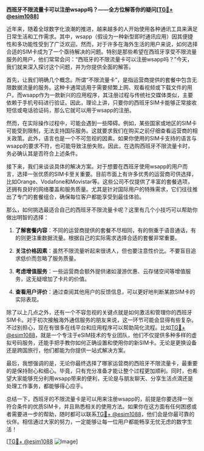 **西班牙不限流量卡可以注册wsapp吗？——全方位解答你的疑问[[TG💪+ @esim1088](https://t.me/s/esim1088)]**

近年来，随着全球数字化浪潮的推进，越来越多的人开始使用各种通讯工具来满足日常生活和工作需求。其中，wsapp（假设为一种新型即时通讯应用）因其便捷性和多功能性受到了广泛欢迎。然而，对于许多在海外生活的用户来说，如何选择合适的SIM卡成为了一个亟待解决的问题。特别是那些希望在西班牙享受不限流量服务的用户，他们常常会问：“西班牙的不限流量卡可以注册wsapp吗？”今天，我们就来深入探讨这个问题，并为你提供全面的解答。

首先，让我们明确几个概念。所谓“不限流量卡”，是指运营商提供的套餐中包含无限数据流量的服务。这种卡通常适用于需要频繁上网、观看视频或下载文件的用户。而wsapp作为一款新兴的应用程序，其注册过程与传统社交媒体类似，主要依赖于手机号码进行验证。因此，理论上讲，只要你的西班牙SIM卡能够正常接收短信或电话验证码，那么它就可以用于wsapp的注册。

然而，在实际操作过程中，可能会遇到一些障碍。例如，某些国家或地区的SIM卡可能受到限制，无法支持国际服务。这就要求我们在购买之前仔细查看运营商的相关政策。此外，语言也是一个不可忽视的因素。如果你使用的SIM卡支持的语言与wsapp的要求不符，也可能导致注册失败。因此，在选购西班牙不限流量卡时，务必确认其是否符合上述条件。

接下来，我们来谈谈具体的解决方案。对于想要在西班牙使用wsapp的用户而言，选择一张优质的SIM卡至关重要。目前市面上有许多优秀的运营商可供选择，比如Orange、Vodafone和Movistar等。这些公司不仅提供了丰富的套餐选项，还拥有良好的网络覆盖和服务质量。尤其是针对国际用户的特殊需求，它们往往推出了专门的套餐组合，确保每位客户都能享受到最佳体验。

那么，如何挑选最适合自己的西班牙不限流量卡呢？这里有几个小技巧可以帮助你做出明智的选择：

1. **了解套餐内容**：不同的运营商提供的套餐不尽相同，有的侧重于语音通话，有的则更注重数据流量。根据自己的实际需求选择合适的套餐非常重要。
   
2. **关注价格因素**：虽然不限流量听起来很诱人，但也要注意性价比。不要盲目追求低价而忽略了服务质量。
   
3. **考虑增值服务**：一些运营商会额外提供诸如漫游优惠、云存储空间等增值服务，这无疑增加了卡片的价值。
   
4. **查看用户评价**：通过查阅其他用户的反馈信息，可以更好地判断某款SIM卡的实际表现。

除了以上几点之外，还有一个不容忽视的关键点就是如何激活和管理你的西班牙SIM卡。对于初次接触海外通信服务的朋友来说，这一环节可能会显得有些复杂。不过别担心，现在有很多在线平台和应用程序可以帮助简化流程。比如[TG💪+ @esim1088](https://t.me/s/esim1088)，就是一个专注于eSIM技术的专业团队，他们不仅提供多种多样的虚拟号码服务，还能手把手教你如何正确设置和使用你的新SIM卡。无论是更换设备还是跨国旅行，他们都能为你提供一站式解决方案。

最后，我想强调的是，无论你最终选择了哪家运营商的西班牙不限流量卡，最重要的是保持耐心和细心。毕竟，只有充分准备才能让整个过程更加顺利。同时，也希望大家能够充分利用wsapp带来的便利，无论是与朋友聊天、分享生活点滴还是处理工作事务，都能够得心应手。

总结一下，西班牙的不限流量卡是可以用来注册wsapp的，前提是你要选择一张符合条件的优质SIM卡，并且熟悉相关的使用方法。如果你在这方面有任何困惑或者需要进一步的帮助，随时都可以联系[TG💪+ @esim1088](https://t.me/s/esim1088)，他们会是你最可靠的伙伴。相信通过大家的努力，一定能够让每一位用户都能畅享无忧无虑的数字生活！

[[TG💪+ @esim1088](https://t.me/s/esim1088) ![Image](https://i.postimg.cc/4NQfJmqS/Snipaste-2025-05-13-00-14-12.png)]